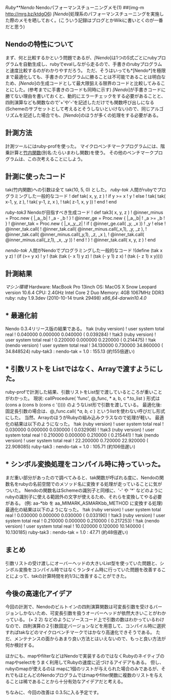 *Ruby**Nendo* Nendoパフォーマンスチューニングメモ(1)
 ##(img-m http://mrg.bz/ktdgO6)
*[Nendo*]処理系のパフォーマンスチューニングを実施した際のメモを晒しておく。(こういう記録はブログとかWikiに書いとくのが一番だと思う)

## Nendoの特性について
まず、何と比較するかという問題であるが、*[Nendo*]は1つのS式ごとにrubyプログラムを自動生成し、rubyでevalしながら走るので、手書きのrubyプログラムと速度比較するのがわかりやすだろう。
ただ、そうはいっても*[Nendo*]を極限まで最適化しても、手書きのプログラムに勝ることは不可能であることは明白なため、*[Nendo*]の生成コードとして最大限狙える限界のコードと比較してみることにした。(参考までに手書きのコードも同時に示す)
*[Nendo*]が手書きコードに勝てない理由を書いておくと、動的にエラーチェックをする必要があることと、四則演算なども関数なので'+'や'-'を記述しただけでも関数呼び出しになる(Schemeのサブセットとして考えるとそうしないといけない)ので、同じアルゴリズムを記述した場合でも、*[Nendo*]のほうが多くの処理をする必要がある。

## 計測方法
計測ツールにはruby-profを使った。
マイクロベンチマークプログラムには、階乗計算と[竹内関数](http://ja.wikipedia.org/wiki/竹内関数)(別名:たらいまわし関数)を使う。
その他のベンチマークプログラムは、この次考えることにしよう。

## 計測に使ったコード
tak(竹内関数)への引数は全て tak(10, 5, 0) とした。
*ruby-tak*
 人間がrubyでプログラミングした一般的なコード
!  def tak( x, y, z )
!    if y >= x
!      y
!    else
!      tak( tak( x-1, y, z ),
!           tak( y-1, z, x ),
!           tak( z-1, x, y ))
!    end
!  end

*ruby-tak3*
 Nendoが目指すべき生成コード
!  def tak3( x, y, z )
!    @inner_minus = Proc.new { |_a,_b|
!      _a - _b
!    }
!    @inner_ge  = Proc.new { |_a,_b|
!      _a >= _b
!    }
!    @inner_tak = Proc.new { |_x,_y,_z| 
!      if ( @inner_ge.call( _y, _x ))
!        _y
!      else
!        @inner_tak.call(
!                        @inner_tak.call( @inner_minus.call(_x,1), _y, _z ),
!                        @inner_tak.call( @inner_minus.call(_y,1), _z, _x ),
!                        @inner_tak.call( @inner_minus.call(_z,1), _x, _y ))
!      end
!    }
!    @inner_tak.call( x, y, z )
!  end

*nendo-tak*
 人間がNendoでプログラミングした一般的なコード
!(define (tak x y z)
!  (if (>= y x)
!      y
!      (tak (tak (- x 1) y z)
!           (tak (- y 1) z x)
!           (tak (- z 1) x y))))

## 計測結果
*マシン環境*
 Hardware: MacBook Pro 13inch
 OS:       MacOS X Snow Leopard version 10.6.4
 CPU:      2.4GHz Intel Core 2 Duo
 Memory:   4GB 1067MHz DDR3
 ruby:     ruby 1.9.3dev (2010-10-14 trunk 29498) *x86_64-darwin10.4.0*

## * 最適化前
Nendo 0.3.4リリース版の結果である。
!tak   (ruby version)
!      user     system      total        real
!  0.040000   0.000000   0.040000 (  0.039284)
!
!tak3  (ruby version)
!      user     system      total        real
!  0.220000   0.000000   0.220000 (  0.214475)
!
!tak   (nendo version)
!      user     system      total        real
! 34.130000   0.730000  34.860000 ( 34.848524)
ruby-tak3 : nendo-tak = 1.0 : 155.13 (約155倍遅い)

## * 引数リストを Listではなく、Arrayで渡すようにした。
ruby-profで計測した結果、引数リストをList型で渡しているところが重いことがわかった。
現状:     callProcedure( 'func', @_func, * a, b, c *.to_list ) 形式は (cons a (cons b (cons c '()))) のようなList形で引数を渡している。
最適化後: 固定長引数の場合は、@_func.call( **a, b, c* ) というlistを使わない呼びだし形式にした。
当然、ArrayのほうがRubyの組み込みクラスなので処理が軽い。
最適化の結果は以下のようになった。
!tak   (ruby version)
!      user     system      total        real
!  0.030000   0.000000   0.030000 (  0.032908)
!
!tak3  (ruby version)
!      user     system      total        real
!  0.210000   0.000000   0.210000 (  0.215441)
!
!tak   (nendo version)
!      user     system      total        real
! 22.200000   0.720000  22.920000 ( 22.908085)
ruby-tak3 : nendo-tak = 1.0 : 105.71 (約106倍遅い)

## * シンボル変換処理をコンパイル時に持っていった。
まだ重い部分があったので調べてみると、tak関数が呼ばれる度に、Nendoの関数名をrubyの名前空間でのメソッド名に変換する処理が走っていることに気がついた。
Nendoの関数名はSchemeの識別子と同様に、'-' や '*' などのように rubyの識別子に使える範囲外の文字が使えるため、それらを変換してやる必要がある。
(例: aa-*bb を aa_MIMARK_ASMARKbb_METHOD に変換する処理)
最適化の結果は以下のようになった。
!tak   (ruby version)
!      user     system      total        real
!  0.030000   0.000000   0.030000 (  0.033190)
!
!tak3  (ruby version)
!      user     system      total        real
!  0.210000   0.000000   0.210000 (  0.217253)
!
!tak   (nendo version)
!      user     system      total        real
! 10.020000   0.120000  10.140000 ( 10.130185)
ruby-tak3 : nendo-tak = 1.0 : 47.71 (約48倍遅い)

## まとめ
引数リストの受け渡しにオーバーヘッドの大きいList型を使っていた問題と、シンボル変換をコンパイル時ではなくランタイム時に行っていた問題を改善することによって、takの計算時間を約1/3に改善することができた。

## 今後の高速化アイデア
今回の計測で、Nendoのビルトインの四則演算関数は可変長引数を受けるバージョンしかないため、可変長引数を扱うオーバーヘッドが依然大きいことがわかっている。
(+ 2 2) などのようにソースコード上で引数の数はわかっているわけなので、四則演算の２引数固定バージョンなどを用意して、コンパイル時に選択すればtakなどのマイクロベンチマークではかなり高速化できそうである。
ただ、メンテナンスの面からあまり良い方法とはいえないので、もっと良い方法が何か検討する。

ほかにも、mapやfilterなどはNendoで実装するのではなくRubyのネイティブのmapやselectをうまく利用してRubyの速度に近づけるアイデアもある。
但し、rubyのmapが使えるのは mapに1個のリストが与えられた場合のみであるが、それでもほとんどのNendoプログラムではmapやfilter関数に複数のリストを与えることは稀であることから十分有効なアイデアだと考える。

ちなみに、今回の改善は 0.3.5に入る予定です。
